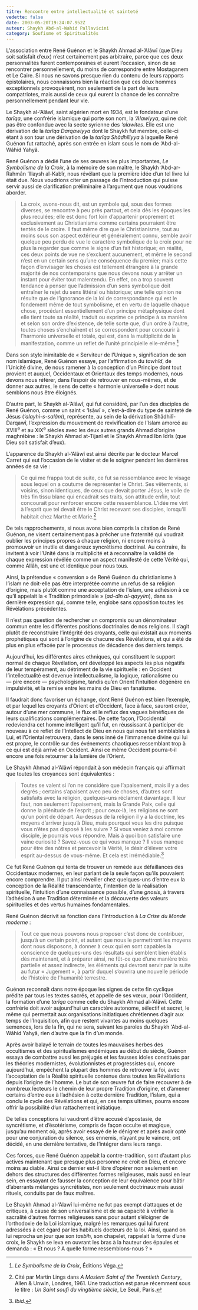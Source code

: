 ```yaml
---
titre: Rencontre entre intellectualité et sainteté
vedette: false
date: 2003-05-20T19:24:07.952Z
auteur: Shaykh Abd-al-Wahid Pallavicini
category: Soufisme et Spiritualités
---
```

L’association entre René Guénon et le Shaykh Ahmad al-‘Alâwî (que Dieu soit satisfait d’eux) n’est certainement pas arbitraire, parce que ces deux personnalités furent contemporaines et eurent l’occasion, sinon de se rencontrer personnellement, du moins de correspondre entre Mostaganem et Le Caire. Si nous ne savons presque rien du contenu de leurs rapports épistolaires, nous connaissons bien la réaction que ces deux hommes exceptionnels provoquèrent, non seulement de la part de leurs compatriotes, mais aussi de ceux qui eurent la chance de les connaître personnellement pendant leur vie.

Le Shaykh al-‘Alâwî, saint algérien mort en 1934, est le fondateur d’une *tarîqa*, une confrérie islamique qui porte son nom, la *‘Alawiyya*, qui ne doit pas être confondue avec la secte syrienne des *‘alawites*. Elle est une dérivation de la *tarîqa Darqawiyya* dont le Shaykh fut membre, celle-ci étant à son tour une dérivation de la *tarîqa Shâdhîliyya* à laquelle René Guénon fut rattaché, après son entrée en islam sous le nom de ‘Abd-al-Wâhid Yahyâ.

René Guénon a dédié l’une de ses œuvres les plus importantes, *Le Symbolisme de la Croix*, à la mémoire de son maître, le Shaykh ‘Abd-ar-Rahmân ‘Illaysh al-Kabîr, nous révélant que la première idée d’un tel livre lui était due. Nous voudrions citer un passage de l’Introduction qui puisse servir aussi de clarification préliminaire à l’argument que nous voudrions aborder.

> La croix, avons-nous dit, est un symbole qui, sous des formes diverses, se rencontre à peu près partout, et cela dès les époques les plus reculées; elle est donc fort loin d’appartenir proprement et exclusivement au Christianisme comme certains pourraient être tentés de le croire. Il faut même dire que le Christianisme, tout au moins sous son aspect extérieur et généralement connu, semble avoir quelque peu perdu de vue le caractère symbolique de la croix pour ne plus la regarder que comme le signe d’un fait historique; en réalité, ces deux points de vue ne s’excluent aucunement, et même le second n’est en un certain sens qu’une conséquence du premier; mais cette façon d’envisager les choses est tellement étrangère à la grande majorité de nos contemporains que nous devons nous y arrêter un instant pour éviter tout malentendu. En effet, on a trop souvent tendance à penser que l’admission d’un sens symbolique doit entraîner le rejet du sens littéral ou historique; une telle opinion ne résulte que de l’ignorance de la loi de correspondance qui est le fondement même de tout symbolisme, et en vertu de laquelle chaque chose, procédant essentiellement d’un principe métaphysique dont elle tient toute sa réalité, traduit ou exprime ce principe à sa manière et selon son ordre d’existence, de telle sorte que, d’un ordre à l’autre, toutes choses s’enchaînent et se correspondent pour concourir à l’harmonie universelle et totale, qui est, dans la multiplicité de la manifestation, comme un reflet de l’unité principielle elle-même.[^1]

Dans son style inimitable de «&nbsp;Serviteur de l’Unique&nbsp;», signification de son nom islamique, René Guénon essaye, par l’affirmation du *tawhîd*, de l’Unicité divine, de nous ramener à la conception d’un Principe dont tout provient et auquel, Occidentaux et Orientaux des temps modernes, nous devons nous référer, dans l’espoir de retrouver en nous-mêmes, et de donner aux autres, le sens de cette «&nbsp;harmonie universelle&nbsp;» dont nous semblons nous être éloignés. 

D’autre part, le Shaykh al-’Alâwî, qui fut considéré, par l’un des disciples de René Guénon, comme un saint «&nbsp;‘Isâwî&nbsp;», c’est-à-dire du type de sainteté de Jésus (*‘alayhi-s-salâm*), représente, au sein de la dérivation Shâdhilî-Darqawî, l’expression du mouvement de revivification de l’Islam amorcé au XVIII<sup>e</sup> et au XIX<sup>e</sup> siècles avec les deux autres grands Ahmad d’origine maghrébine&nbsp;: le Shaykh Ahmad at-Tijanî et le Shaykh Ahmad Ibn Idrîs (que Dieu soit satisfait d’eux).

L’apparence du Shaykh al-’Alâwî est ainsi décrite par le docteur Marcel Carret qui eut l’occasion de le visiter et de le soigner pendant les dernières années de sa vie&nbsp;: 

> Ce qui me frappa tout de suite, ce fut sa ressemblance avec le visage sous lequel on a coutume de représenter le Christ. Ses vêtements, si voisins, sinon identiques, de ceux que devait porter Jésus, le voile de très fin tissu blanc qui encadrait ses traits, son attitude enfin, tout concourait pour renforcer encore cette ressemblance. L’idée me vint à l’esprit que tel devait être le Christ recevant ses disciples, lorsqu’il habitait chez Marthe et Marie.[^2]

De tels rapprochements, si nous avons bien compris la citation de René Guénon, ne visent certainement pas à prêcher une fraternité qui voudrait oublier les principes propres à chaque religion, ni encore moins à promouvoir un inutile et dangereux syncrétisme doctrinal. Au contraire, ils invitent à voir l’Unité dans la multiplicité et à reconnaître la validité de chaque expression révélée comme un aspect manifesté de cette Vérité qui, comme Allâh, est une et identique pour nous tous.

Ainsi, la prétendue «&nbsp;conversion&nbsp;» de René Guénon du christianisme à l’islam ne doit-elle pas être interprétée comme un refus de sa religion d’origine, mais plutôt comme une acceptation de l’islam, une adhésion à ce qu’il appelait la «&nbsp;Tradition primordiale&nbsp;» (*ad-dîn al-qayyim*), dans sa dernière expression qui, comme telle, englobe sans opposition toutes les Révélations précédentes.

Il n’est pas question de rechercher un compromis ou un dénominateur commun entre les différentes positions doctrinales de nos religions. Il s’agit plutôt de reconstruire l’intégrité des croyants, celle qui existait aux moments prophétiques qui sont à l’origine de chacune des Révélations, et qui a été de plus en plus effacée par le processus de décadence des derniers temps.

Aujourd’hui, les différentes aires ethniques, qui constituent le support normal de chaque Révélation, ont développé les aspects les plus négatifs de leur tempérament, au détriment de la vie spirituelle&nbsp;: en Occident l’intellectualité est devenue intellectualisme, la logique, rationalisme ou —&nbsp;pire encore&nbsp;— psychologisme, tandis qu’en Orient l’intuition dégénère en impulsivité, et la remise entre les mains de Dieu en fanatisme.

Il faudrait donc favoriser un échange, dont René Guénon est bien l’exemple, et par lequel les croyants d’Orient et d’Occident, face à face, sauront créer, autour d’une mer commune, le flux et le reflux des vagues bénéfiques de leurs qualifications complémentaires. De cette façon, l’Occidental redeviendra cet homme intelligent qu’il fut, en réussissant à participer de nouveau à ce reflet de l’Intellect de Dieu en nous qui nous fait semblables à Lui, et l’Oriental retrouvera, dans le sens inné de l’immanence divine qui lui est propre, le contrôle sur des événements chaotiques ressemblant trop à ce qui est déjà arrivé en Occident. Ainsi ce même Occident pourra-t-il encore une fois retourner à la lumière de l’Orient.

Le Shaykh Ahmad al-’Alâwî répondait à son médecin français qui affirmait que toutes les croyances sont équivalentes&nbsp;:

> Toutes se valent si l’on ne considère que l’apaisement, mais il y a des degrés&nbsp;; certains s’apaisent avec peu de choses, d’autres sont satisfaits avec la religion, quelques-uns réclament davantage. Il leur faut, non seulement l’apaisement, mais la Grande Paix, celle qui donne la plénitude de l’esprit&nbsp;; pour ceux-là, les religions ne sont qu’un point de départ. Au-dessus de la religion il y a la doctrine, les moyens d’arriver jusqu’à Dieu, mais pourquoi vous les dire puisque vous n’êtes pas disposé à les suivre&nbsp;? Si vous veniez à moi comme disciple, je pourrais vous répondre. Mais à quoi bon satisfaire une vaine curiosité&nbsp;? Savez-vous ce qui vous manque&nbsp;? Il vous manque pour être des nôtres et percevoir la Vérité, le désir d’élever votre esprit au-dessus de vous-même. Et cela est irrémédiable.[^3]

Ce fut René Guénon qui tenta de trouver un remède aux défaillances des Occidentaux modernes, en leur parlant de la seule façon qu’ils pouvaient encore comprendre. Il put ainsi réveiller chez quelques-uns d’entre eux la conception de la Réalité transcendante, l’intention de la réalisation spirituelle, l’intuition d’une connaissance possible, d’une *gnosis*, à travers l’adhésion à une Tradition déterminée et la découverte des valeurs spirituelles et des vertus humaines fondamentales.

René Guénon décrivit sa fonction dans l’Introduction à *La Crise du Monde moderne*&nbsp;:

> Tout ce que nous pouvons nous proposer c’est donc de contribuer, jusqu’à un certain point, et autant que nous le permettront les moyens dont nous disposons, à donner à ceux qui en sont capables la conscience de quelques-uns des résultats qui semblent bien établis dès maintenant, et à préparer ainsi, ne fût-ce que d’une manière très partielle et assez indirecte, les éléments qui devront servir par la suite au futur «&nbsp;Jugement&nbsp;», à partir duquel s’ouvrira une nouvelle période de l’histoire de l’humanité terrestre.

Guénon reconnaît dans notre époque les signes de cette fin cyclique prédite par tous les textes sacrés, et appelle de ses vœux, pour l’Occident, la formation d’une *tarîqa* comme celle du Shaykh Ahmad al-’Alâwî. Cette confrérie doit avoir aujourd’hui un caractère autonome, sélectif et secret, le même qui permettait aux organisations initiatiques chrétiennes d’agir aux temps de l’Inquisition, afin que restent vivantes au moins quelques semences, lors de la fin, qui ne sera, suivant les paroles du Shaykh ‘Abd-al-Wâhid Yahyâ, rien d’autre que la fin d’*un* monde.

Après avoir balayé le terrain de toutes les mauvaises herbes des occultismes et des spiritualismes endémiques au début du siècle, Guénon essaya de combattre aussi les préjugés et les fausses idoles constitués par les théories modernistes, évolutionnistes et progressistes qui, encore aujourd’hui, empêchent la plupart des hommes de retrouver la foi, avec l’acceptation de la Réalité spirituelle contenue dans toutes les Révélations depuis l’origine de l’homme. Le but de son œuvre fut de faire recouvrer à de nombreux lecteurs le chemin de leur propre Tradition d’origine, et d’amener certains d’entre eux à l’adhésion à cette dernière Tradition, l’islam, qui a conclu le cycle des Révélations et qui, en ces temps ultimes, pourra encore offrir la possibilité d’un rattachement initiatique.

De telles conceptions lui vaudront d’être accusé d’apostasie, de syncrétisme, et d’ésotérisme, compris de façon occulte et magique, jusqu’au moment où, après avoir essayé de le dénigrer et après avoir opté pour une conjuration du silence, ses ennemis, n’ayant pu le vaincre, ont décidé, en une dernière tentative, de l’intégrer dans leurs rangs.

Ces forces, que René Guénon appelait la contre-tradition, sont d’autant plus actives maintenant que presque plus personne ne croit en Dieu, et encore moins au diable. Ainsi ce dernier est-il libre d’opérer non seulement en dehors des structures des différentes formes religieuses, mais aussi en leur sein, en essayant de fausser la conception de leur équivalence pour bâtir d’aberrants mélanges syncrétistes, non seulement doctrinaux mais aussi rituels, conduits par de faux maîtres.

Le Shaykh Ahmad al-’Alawî lui-même ne fut pas exempt d’attaques et de critiques, à cause de son universalisme et de sa capacité à vérifier la sacralité d’autres formes religieuses sans pour autant s’éloigner de l’orthodoxie de la Loi islamique, malgré les remarques qui lui furent adressées à cet égard par les habituels docteurs de la loi. Ainsi, quand on lui reprocha un jour que son *tasbîh*, son chapelet, rappelait la forme d’une croix, le Shaykh se leva en ouvrant les bras à la hauteur des épaules et demanda : «&nbsp;Et nous&nbsp;? A quelle forme ressemblons-nous&nbsp;?&nbsp;»

[^1]: *Le Symbolisme de la Croix*, Éditions Véga.
[^2]: Cité par Martin Lings dans *A Moslem Saint of the Twentieth Century*, Allen & Unwin, Londres, 1961. Une traduction est parue récemment sous le titre : *Un Saint soufi du vingtième siècle*, Le Seuil, Paris.
[^3]: *Ibid*.